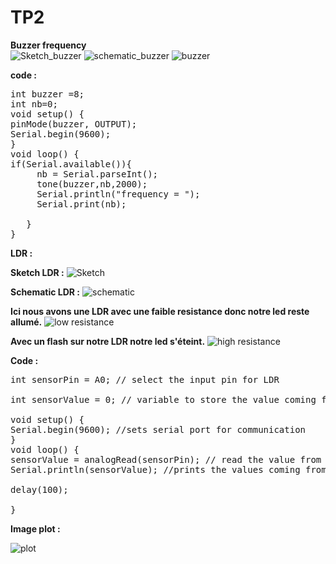 <h1>TP2</h1>
<strong>Buzzer frequency</strong>
<br>
<img src="Sketch1.png" alt="Sketch_buzzer">
<img src="schematic1.png" alt="schematic_buzzer">
<img src="buzzer.jpg" alt="buzzer">

<strong>code :</strong>
<pre>
int buzzer =8;
int nb=0;
void setup() {
pinMode(buzzer, OUTPUT);
Serial.begin(9600);
}
void loop() {
if(Serial.available()){
     nb = Serial.parseInt();
     tone(buzzer,nb,2000);
     Serial.println("frequency = ");
     Serial.print(nb);

   }
}
</pre>


<strong>LDR :</strong>

<strong>Sketch LDR :</strong>
<img src="Sketch2.png" alt="Sketch">

<strong>Schematic LDR :</strong>
<img src="schematic2.png" alt="schematic">

<strong>Ici nous avons une LDR avec une faible resistance donc notre led reste allumé.</strong>
<img src="low_ldr.jpg" alt="low resistance">




<strong>Avec un flash sur notre LDR notre led s'éteint.</strong>
<img src="high_ldr.jpg" alt="high resistance">



<strong>Code :</strong>
<pre>
int sensorPin = A0; // select the input pin for LDR

int sensorValue = 0; // variable to store the value coming from the sensor

void setup() {
Serial.begin(9600); //sets serial port for communication
}
void loop() {
sensorValue = analogRead(sensorPin); // read the value from the sensor
Serial.println(sensorValue); //prints the values coming from the sensor on the screen

delay(100);

}
</pre>

<strong>Image plot :</strong>

<img src="plot.png" alt="plot">

